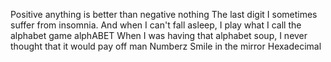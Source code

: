 Positive anything is better than negative nothing
The last digit
I sometimes suffer from insomnia. And when I can't fall asleep, I play what I call the alphabet game
alphABET
When I was having that alphabet soup, I never thought that it would pay off
man
Numberz
Smile in the mirror
Hexadecimal
